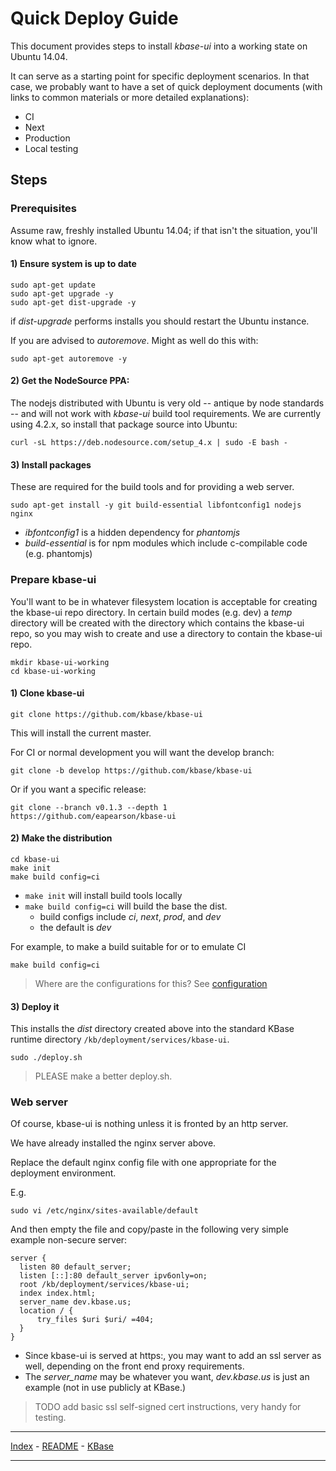 # Quick Deploy Guide

This document provides steps to install *kbase-ui* into a working state on Ubuntu 14.04.

It can serve as a starting point for specific deployment scenarios. In that case, we probably want to have a set of quick deployment documents (with links to common materials or more detailed explanations):

- CI
- Next
- Production
- Local testing

## Steps

### Prerequisites

Assume raw, freshly installed Ubuntu 14.04; if that isn't the situation, you'll know what to ignore.

#### 1) Ensure system is up to date

```
sudo apt-get update
sudo apt-get upgrade -y
sudo apt-get dist-upgrade -y
```

if *dist-upgrade* performs installs you should restart the Ubuntu instance.

If you are advised to *autoremove*. Might as well do this with:

```
sudo apt-get autoremove -y
```


#### 2) Get the NodeSource PPA:

The nodejs distributed with Ubuntu is very old -- antique by node standards -- and will not work with *kbase-ui* build tool requirements. We are currently using 4.2.x, so install that package source into Ubuntu:

```
curl -sL https://deb.nodesource.com/setup_4.x | sudo -E bash -
```

#### 3) Install packages

These are required for the build tools and for providing a web server.

```
sudo apt-get install -y git build-essential libfontconfig1 nodejs nginx
```

- *ibfontconfig1* is a hidden dependency for *phantomjs*
- *build-essential* is for npm modules which include c-compilable code (e.g. phantomjs)

### Prepare kbase-ui

You'll want to be in whatever filesystem location is acceptable for creating the kbase-ui repo directory. In certain build modes (e.g. dev) a *temp* directory will be created with the directory which contains the kbase-ui repo, so you may wish to create and use a directory to contain the kbase-ui repo.

```
mkdir kbase-ui-working
cd kbase-ui-working
```

#### 1) Clone kbase-ui

```
git clone https://github.com/kbase/kbase-ui
```

This will install the current master. 

For CI or normal development you will want the develop branch:

```
git clone -b develop https://github.com/kbase/kbase-ui
```

Or if you want a specific release:

```
git clone --branch v0.1.3 --depth 1 https://github.com/eapearson/kbase-ui
```

#### 2) Make the distribution

```
cd kbase-ui
make init
make build config=ci
```

- ```make init``` will install build tools locally
- ```make build config=ci``` will build the base the dist.
    - build configs include *ci*, *next*, *prod*, and *dev*
    - the default is *dev*

For example, to make a build suitable for or to emulate CI

```
make build config=ci
```

> Where are the configurations for this? See [configuration](configuration.md)

#### 3) Deploy it

This installs the *dist* directory created above into the standard KBase runtime directory ```/kb/deployment/services/kbase-ui```.

```
sudo ./deploy.sh
```

> PLEASE make a better deploy.sh.

### Web server

Of course, kbase-ui is nothing unless it is fronted by an http server.

We have already installed the nginx server above.

Replace the default nginx config file with one appropriate for the deployment environment.

E.g. 

```
sudo vi /etc/nginx/sites-available/default
```

And then empty the file and copy/paste in the following very simple example non-secure server:

```
server {
  listen 80 default_server;
  listen [::]:80 default_server ipv6only=on;
  root /kb/deployment/services/kbase-ui;
  index index.html;
  server_name dev.kbase.us;
  location / {
      try_files $uri $uri/ =404;
  }
}
```

- Since kbase-ui is served at https:, you may want to add an ssl server as well, depending on the front end proxy requirements.
- The *server_name* may be whatever you want, *dev.kbase.us* is just an example (not in use publicly at KBase.)

> TODO add basic ssl self-signed cert instructions, very handy for testing.

---

[Index](index.md) - [README](../README.md) - [KBase](http://kbase.us)

---